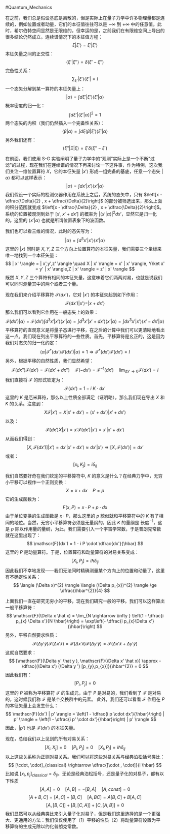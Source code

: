 #Quantum_Mechanics 

在之前，我们总是假设基底是离散的，但是实际上在量子力学中许多物理量都是连续的，例如位置或者动量，它们的本征值往往可以是 $- \infty$ 到 $+\infty$ 中的任意值。此时，希尔伯特空间显然是无限维的，但幸运的是，之前我们在有限维空间上导出的很多结论仍然成立。连续谱情况下的本征值方程：
$$
\xi | \xi' \rangle = \xi' | \xi' \rangle
$$
本征矢量之间的正交性：
$$
\langle  \xi' | \xi'' \rangle = \delta(\xi' - \xi'')
$$
完备性关系：
$$
\sum_{\xi'} | \xi' \rangle \langle \xi' | = I
$$
一个态矢分解到某一算符的本征矢量上：
$$
|  \alpha \rangle = \int d \xi'  | \xi' \rangle \langle  \xi' |\alpha  \rangle
$$
概率密度的归一化：
$$
\int d \xi' |\langle  \xi' |  \alpha\rangle|^{2} = 1
$$
两个态矢的内积（我们仍然插入一个完备性关系）：
$$
\langle  \beta |\alpha  \rangle = \int d \xi \langle  \beta | \xi' \rangle  \langle  \xi' | \alpha  \rangle
$$
另外我们还有：
$$
\langle  \xi'' | \Xi  |\xi \rangle =  \xi' \delta (\xi'' - \xi' )
$$

在前面，我们使用 S-G 实验阐明了量子力学中的“观测”实际上是一个不断"过滤"的过程，现在我们在连续谱的情况下再来讨论一下这件事，作为特例，这次我们关注一维位置算符 $X$，它的本征矢量 $| x' \rangle$ 形成一组完备的基底，任意一个态矢 $| \alpha  \rangle$ 都可以这样表示：
$$
|  \alpha \rangle = \int dx' | x' \rangle \langle  x' |  \alpha \rangle
$$
我们假设一个实际的检测仪器作用在系统上之后，系统的态矢中，只有 $\left[x - \dfrac{\Delta}{2} , x + \dfrac{\Delta}{2}\right]$ 的部分被筛选出来，那么上面的积分范围就变成 $\left[x - \dfrac{\Delta}{2} , x + \dfrac{\Delta}{2}\right]$。系统的位置被观测到处于 $[x', x' +dx']$ 的概率为 $|\langle  x' | \alpha \rangle|^{2} dx'$，显然它是归一化的。这里的 $\langle  x' | \alpha \rangle$ 也就是所谓位置表象下的波函数。

我们也可以看三维的情况，此时的态矢写为：
$$
| \alpha \rangle = \int d^{3}x ' | x '\rangle \langle  x' | \alpha \rangle
$$
这里的 $| x \rangle$ 同时是 $X,Y,Z$ 三个方向上位置算符的本征矢量，我们需要三个坐标来唯一地找到一个本征矢量：
$$
| x' \rangle = | x',y',z' \rangle \quad X | x' \rangle = x' | x' \rangle, Y\ket x' = y' | x' \rangle,Z | x' \rangle = z' | x' \rangle
$$
既然 $X,Y,Z$ 三个算符有相同的本征矢量，这意味着它们两两对易，也就是说我们可以同时测量其中的两个或者三个量。


现在我们来介绍平移算符 $\mathscr{F}(dx')$，它对 $| x' \rangle$ 的本征矢起到如下作用：
$$
\mathscr{F}(dx') | x' \rangle = | x + dx' \rangle
$$
那么我们可以看到它作用在一般态矢上的效果：
$$
\mathscr{F}(dx') |  \alpha \rangle = \mathscr{F}(dx') \int d^{3}x' | x' \rangle \langle  x' |  \alpha\rangle = \int d^{3}x' | x' +dx' \rangle \langle  x' |  \alpha \rangle = \int dx^{3} x' | x' \rangle \langle  x' - dx' |\alpha  \rangle
$$
平移算符的直观意义是将量子态进行平移，在之后的计算中我们可以更清晰地看出这一点。我们现在列出平移算符的一些性质。首先，平移算符是幺正的，这是因为我们对态矢的归一化约定：
$$
\langle  \alpha | \mathscr{F}^{\dagger}(dx') \mathscr{F}(dx')  | \alpha \rangle = 1 \Rightarrow  \mathscr{F}^{\dagger}(dx') \mathscr{F}(dx')   =I
$$
另外，根据平移的自然性质，我们显然希望：
$$
\mathscr{F}(dx'') \mathscr{F}(dx') = \mathscr{F}(dx' + dx'') \quad \mathscr{F}(-dx') = \mathscr{F}^{-1}(dx') \quad \lim_{dx' \rightarrow 0} \mathscr{F}(dx') = I
$$
我们直接将 $\mathscr{F}$ 的形式钦定为：
$$
\mathscr{F}(dx') = 1 - i \ K \cdot dx'
$$
这里的 $K$ 是厄米算符，那么以上性质全部满足（证明略），那么我们现在导出 $X$ 和 $K$ 的关系。注意到：
$$
X \mathscr{F} | x' \rangle = X | x' + dx' \rangle = (x' + dx') | x' + dx' \rangle
$$
以及：
$$
\mathscr{F}(dx') X| x'  \rangle = x' \mathscr{F}(dx') | x' \rangle = x' | x' + dx' \rangle
$$
从而我们得到：
$$
[X, \mathscr{F}(dx')]  | x' \rangle = dx' | x' + dx' \rangle  \approx dx' | x'  \rangle \Rightarrow [X, \mathscr{F}(dx')] = dx'
$$
或者：
$$
[x_{i},K_{j}] = i \delta_{ij}
$$

我们自然要好奇在我们钦定的平移算符中, $K$ 的意义是什么？在经典力学中，无穷小平移可以视作一个正则变换：
$$
X = x + dx \quad P = p
$$
它的生成函数为：
$$
F(x,P) = x \cdot P + p \cdot dx
$$
由于单位变换的生成函数是 $x \cdot P$，那么这里的 $p$ 貌似就和平移算符中的 $K$ 有了相同的地位。当然，无穷小平移算符必须是无量纲的，因此 $K$ 的量纲是 $\text{长度}^{-1}$，这是 $p$ 除以作用量的量纲，为此，我们需要引入一个宇宙学常数，于是普朗克常数就在这里出现了：
$$
\mathscr{F}(dx') = 1 - i P \cdot  \dfrac{dx'}{\hbar}
$$
这里的 $P$ 是动量算符。于是，位置算符和动量算符的对易关系变成：
$$
[X_{i},P_{j}] = i  \hbar  \delta_{ij}
$$
因此我们不幸地发现——我们无法同时精确测量某个方向上的位置和动量了，这里有不确定性关系：
$$
\langle  (\Delta x)^{2}  \rangle \langle  (\Delta p_{x})^{2} \rangle \ge  \dfrac{\hbar^{2}}{4}
$$

上面我们一直在研究无穷小的平移，现在我们研究一般的平移。我们可以这样算出一般平移算符：
$$
\mathscr{F}(\Delta x \hat x) = \lim_{N \rightarrow \infty }  \left(1 - \dfrac{i p_{x} \Delta x'}{N \hbar}\right) = \exp\left(- \dfrac{i p_{x}\Delta x'}{\hbar}\right)
$$
另外，平移自然要求性质：
$$
\mathscr{F}(\Delta y' \hat y) \mathscr{F}(\Delta x' \hat x) =  \mathscr{F}(\Delta x' \hat x) \mathscr{F}(\Delta y' \hat y) = \mathscr{F}(\Delta x' \hat x + \Delta y' \hat y)
$$
这就自然要求：
$$
[\mathscr{F}(\Delta y' \hat y  ), \mathscr{F}(\Delta x' \hat x)] \approx -\dfrac{(\Delta x') (\Delta y ') [p_{y},p_{x}]}{\hbar^{2}} = 0 
$$
因此我们有：
$$
[P_{i}, P_{j}] = 0 
$$
这里的 $P$ 被称为平移算符 $\mathscr{F}$ 的生成元，由于 $P$ 是对易的，我们看到了 $\mathscr{F}$ 是对易的，这时候我们称 $\mathscr{F}$ 是某个交换群中的元素。
此外，我们还可以看看 $\mathscr{F}$ 作用在 $P$ 的本征矢量上会发生什么：
$$
\mathscr{F}(dx') | p' \rangle = \left(1 - \dfrac{i p \cdot dx'}{\hbar}\right) |  p' \rangle = \left(1 - \dfrac{i p' \cdot dx'}{\hbar}\right) | p' \rangle
$$
因此，$| p' \rangle$ 也是 $\mathscr{F}(dx')$ 的本征矢量。

现在，总结我们以上见到的所有对易关系：
$$
[X_{i},X_{j}] = 0 \quad [P_{i},P_{j}] = 0 \quad [X_{i},P_{j}]  = i \hbar \delta_{ij}
$$
以上这些关系称为正则对易关系。我们可以将这些对易关系与经典泊松括号类比：
$$
[\cdot, \cdot]_{classical}  \rightarrow \dfrac{[\cdot , \cdot]}{i \hbar} 
$$
比如说 $[x_{i}, p_{j}]_{classical} = \delta_{ij}$。无论是经典泊松括号，还是量子化的对易子，都有以下性质
$$
[A,A] = 0 \quad [A,B] = - [B,A] \quad [A,const] = 0 
$$
$$
[A+B,C] = [A,C] +[B,C] \quad [A,BC] = A[B,C] + B[A,C]
$$
$$
[A,[B,C]]  + [B,[C,A]] + [C,[A,B]] = 0 
$$
我们显然可以从经典类比来引入量子化对易子，但是我们这里选择的是一个更强大、更通用的方法：我们仅仅使用了（1）平移的性质（2）将动量算符设置为平移算符的生成元除以约化普朗克常数。

